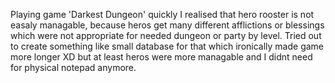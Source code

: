 Playing game 'Darkest Dungeon' quickly I realised that hero rooster is not easaly managable, because heros get many different afflictions or blessings which were not appropriate for needed dungeon or party by level. Tried out to create something like small database for that which ironically made game more longer XD but at least heros were more managable and I didnt need for physical notepad anymore.
